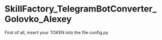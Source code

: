 # SkillFactory_TelegramBotConverter_Golovko_Alexey

First of all, insert your TOKEN into the file config.py
